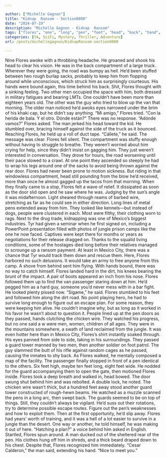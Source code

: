 ```yaml
---

author: ["Michelle Gagnon"]
title: "Kidnap  Ransom - Section0008"
date: "2024-07-19"
description: "Michelle Gagnon - Kidnap  Ransom"
tags: ["flores", "one", "long", "pen", "foot", "head", "back", "hand", "behind", "man", "said", "door", "guard", "compartment", "road", "two", "around", "men", "year", "guy", "side", "wire", "away", "mexico", "jungle"]
categories: [YA, SciFi, Mystery, Thriller, Adventure]
url: /posts/michellegagnon/KidnapRansom-section0008

---
```



Nine
Flores awoke with a throbbing headache. He groaned and shook his head to clear his vision.
He was in the back compartment of a large truck. Wherever they were going, the road was bumpy as hell. He’d been stuffed between two rough burlap sacks, probably to keep him from flopping around while unconscious, which struck him as surprisingly courteous. His hands were bound again, this time behind his back.
Shit, Flores thought with a sinking feeling.
Two other men occupied the space with him, both dressed in military fatigues and bearing LMTs. One couldn’t have been more than eighteen years old. The other was the guy who tried to blow up the van that morning.
The older man noticed he’d awoks eyes narrowed under the brim of his khaki cap, but he didn’t say anything.
“Mi amigo,” Flores tried. “Con la herida de bala. Y el otro. Dónde están?”
There was no response.
“Adónde vamos?” Flores asked.
The man jerked his head toward the kid. He stumbled over, bracing himself against the side of the truck as it bounced. Reaching Flores, he held up a roll of duct tape.
“Cállete,” he said.
The message was clear. Flores fell silent. The compartment was stuffy enough without having to struggle to breathe. They weren’t worried about him crying for help, since they didn’t insist on gagging him. They just weren’t interested in conversation.
They drove for hours, the road worsening until their pace slowed to a crawl. At one point they ascended so steeply he had to wrap his legs around one of the sacks to avoid being thrown against the rear door. Flores had never been prone to motion sickness. But riding in that windowless compartment, head still pounding from the blow he’d received, more than once he almost gagged up the tacos from that morning.
When they finally came to a stop, Flores felt a wave of relief. It dissipated as soon as the door slid open and he saw where he was.
Judging by the sun’s angle it was midafternoon. Light sheared through reams of barbed wire, stretching as far as he could see in either direction. Long lines of metal pens extended away from him. They looked like kennels—but instead of dogs, people were clustered in each. Most were filthy, their clothing worn to rags.
Next to the drug trade, kidnapping was one of Mexico’s biggest industries. Tyr had given a seminar when he first signed on, including a PowerPoint presentation filled with photos of jungle prison camps like the one he now faced. Captives were kept there for months or years as negotiations for their release dragged on. Thanks to the squalid living conditions, some of the hostages died long before their relatives managed to scrounge up a ransom payment.
At least in Mexico City, there was a chance that Tyr would track them down and rescue them. Here, Flores harbored no such delusions. It would take an army to free anyone from this camp.
A shove from behind sent him flying. With hands bound, there was no way to catch himself. Flores landed hard in the dirt, his knees bearing the brunt of the impact.
A pair of boots appeared an inch from his nose. Flores followed them up to find the van passenger staring down at him. He’d pegged him as a hard guy, someone you’d never mess with in a bar fight. He looked plenty pissed now.
“Sígame,” he said.
Flores stumbled to his feet and followed him along the dirt road. No point playing hero, he had to survive long enough to figure out an escape plan. For some reason, they were keeping him alive. He couldn’t imagine why, but as long as it worked in his favor he wasn’t about to question it.
People lined up at the pen doors as they passed, hands clutching the chicken wire. They watched his progress, but no one said a w were men, women, children of all ages.
They were in the mountains somewhere, a swath of land reclaimed from the jungle. It was even hotter here than in Mexico City, Flores’s shirt instantly soaked through. His eyes panned from side to side, taking in his surroundings. They passed a guard tower manned by two men, then another soldier on foot patrol. The guy slammed the butt of his rifle against random cages as he passed, causing the inmates to shy back. As Flores walked, he mentally composed a map of the facility.
The passenger finally stopped in front of a pen identical to the others. Six feet high, maybe ten feet long, eight feet wide. He nodded for the guard accompanying them to open the gate, then motioned Flores inside.
Flores took a deep breath and walked in, head bowed. The door swung shut behind him and was rebolted. A double lock, he noted. The chicken wire wasn’t thick, but a hundred feet away stood another guard tower constructed of rough-hewn beams. He watched as a muzzle scanned the pens in a long arc, then swept back. The guards seemed to be on top of things. Still, they couldn’t always be vigilant. He’d suss out their rotations, try to determine possible escape routes. Figure out the pen’s weaknesses and how to exploit them. Then at the first opportunity, he’d slip away. Flores had years’ worth of training, and it was a hell of a lot easier to survive in a jungle than the desert. One way or another, he told himself, he was making it out of here.
“Hatching a plan?” a voice behind him asked in English.
Startled, Flores spun around. A man ducked out of the sheltered rear of the pen. His clothes hung off him in shreds, and a thick beard draped down to his chest. Despite that, Flores recognized him immediately.
“Cesar Calderon,” the man said, extending his hand. “Nice to meet you.”
